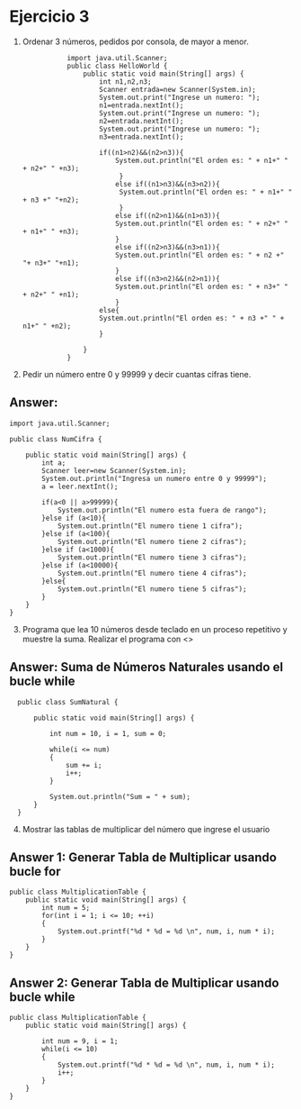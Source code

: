 # Ejercicio 3
1. Ordenar 3 números, pedidos por consola, de mayor a menor.

                  import java.util.Scanner;
                  public class HelloWorld {
                      public static void main(String[] args) {
                          int n1,n2,n3;
                          Scanner entrada=new Scanner(System.in);
                          System.out.print("Ingrese un numero: ");
                          n1=entrada.nextInt();
                          System.out.print("Ingrese un numero: ");
                          n2=entrada.nextInt();
                          System.out.print("Ingrese un numero: ");
                          n3=entrada.nextInt();

                          if((n1>n2)&&(n2>n3)){
                              System.out.println("El orden es: " + n1+" " + n2+" " +n3);
                               }
                              else if((n1>n3)&&(n3>n2)){
                               System.out.println("El orden es: " + n1+" " + n3 +" "+n2);       
                               }
                              else if((n2>n1)&&(n1>n3)){
                              System.out.println("El orden es: " + n2+" " + n1+" " +n3);
                              }
                              else if((n2>n3)&&(n3>n1)){
                              System.out.println("El orden es: " + n2 +" "+ n3+" "+n1);
                              }
                              else if((n3>n2)&&(n2>n1)){
                              System.out.println("El orden es: " + n3+" " + n2+" " +n1); 
                              }
                          else{
                          System.out.println("El orden es: " + n3 +" " + n1+" " +n2);
                          }

                      }
                  }
2.  Pedir un número entre 0 y 99999 y decir cuantas cifras tiene.

 ## Answer: 
 
 
    import java.util.Scanner;

    public class NumCifra {

        public static void main(String[] args) {
            int a;
            Scanner leer=new Scanner(System.in);
            System.out.println("Ingresa un numero entre 0 y 99999");
            a = leer.nextInt();

            if(a<0 || a>99999){
                System.out.println("El numero esta fuera de rango");
            }else if (a<10){
                System.out.println("El numero tiene 1 cifra");
            }else if (a<100){
                System.out.println("El numero tiene 2 cifras");
            }else if (a<1000){
                System.out.println("El numero tiene 3 cifras");
            }else if (a<10000){
                System.out.println("El numero tiene 4 cifras");
            }else{    
                System.out.println("El numero tiene 5 cifras");
            }
        }
    }

3. Programa que lea 10 números desde teclado en un proceso repetitivo y muestre la suma. Realizar el programa con <<while>>
  
## Answer: Suma de Números Naturales usando el bucle while 
  
      public class SumNatural {

          public static void main(String[] args) {

              int num = 10, i = 1, sum = 0;

              while(i <= num)
              {
                  sum += i;
                  i++;
              }

              System.out.println("Sum = " + sum);
          }
      }
  
                        
4. Mostrar las tablas de multiplicar del número que ingrese el usuario

## Answer 1: Generar Tabla de Multiplicar usando bucle for 
  
    public class MultiplicationTable {
        public static void main(String[] args) {
            int num = 5;
            for(int i = 1; i <= 10; ++i)
            {
                System.out.printf("%d * %d = %d \n", num, i, num * i);
            }
        }
    }

## Answer 2: Generar Tabla de Multiplicar usando bucle while 

    public class MultiplicationTable {
        public static void main(String[] args) {

            int num = 9, i = 1;
            while(i <= 10)
            {
                System.out.printf("%d * %d = %d \n", num, i, num * i);
                i++;
            }
        }
    }
                                  
  
